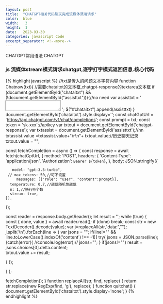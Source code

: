 ```yaml
---
layout: post
title:  "CHATGPT相关代码聊天完成流媒体调用请求"
color:  blue
width:   3
height:  1
date:   2023-03-30
categories: javascript Code
excerpt_separator: <!--more-->
---
```

CHATGPT常用语法<!--more-->
CHATGPT

### js 流媒体stream模式请求chatgpt,逐字打字模式返回信息.核心代码

{% highlight javascript %}
//txt是传入的问题文本字符内容
function Chatnow(txt){
//需要chataitxt的文本框,chatgpt-response的textarea文本框
	if (document.getElementById("chataitxt") && (!document.getElementById("assisttxt"))){//no need
		var assisttxt = '<textarea class="form-control" id="assisttxt"></textarea> ';
	$("#chataitxt").append(assisttxt)
	}
 document.getElementById('chataitxt').style.display='';
const chatGptUrl = 'https://api.chatgpt.com/v1/chat/completions';
const prompt = txt;
const token = 'sk-xxx';//apikey
var txtout = document.getElementById('chatgpt-response');
var txtassist = document.getElementById('assisttxt');//nn
txtassist.value =txtassist.value+"\r\n"+ txtout.value;//历史聊天记录
txtout.value = "";

const fetchCompletion = async () => {
  const response = await fetch(chatGptUrl, {
    method: 'POST',
    headers: {
      'Content-Type': 'application/json',
      'Authorization': `Bearer ${token}`,
    },
    body: JSON.stringify({
      
	   model: "gpt-3.5-turbo",
     // max_tokens: 50,//可不设置
	 	 messages: [{"role": "user", "content":prompt}],
      temperature: 0.7,//越低随机性越低
      n: 1,//换行符个数
      stream: true,
    }),
  });

  const reader = response.body.getReader();
  let result = '';
  while (true) {
    const { done, value } = await reader.read();
    if (done) break;
    const str = new TextDecoder().decode(value);
	var j=replaceAll(str,"data:","");
 j.split('\n').forEach(line => {
  var jsons = "";
  if(line!="" && line.toLowerCase().indexOf('content') !== -1){
	  try{
 jsons = JSON.parse(line);
	  }catch(error){
		  //console.log(error);//
		 jsons="";
	  }
 if(jsons!="")
    result   = jsons.choices[0].delta.content;     	 
  txtout.value += result;

 
  }
});

  }
};

fetchCompletion();
}
function replaceAll(str, find, replace) {
  return str.replace(new RegExp(find, 'g'), replace);
}
function quitchat() {
 document.getElementById('chataitxt').style.display='none';
}
{% endhighlight %} 
